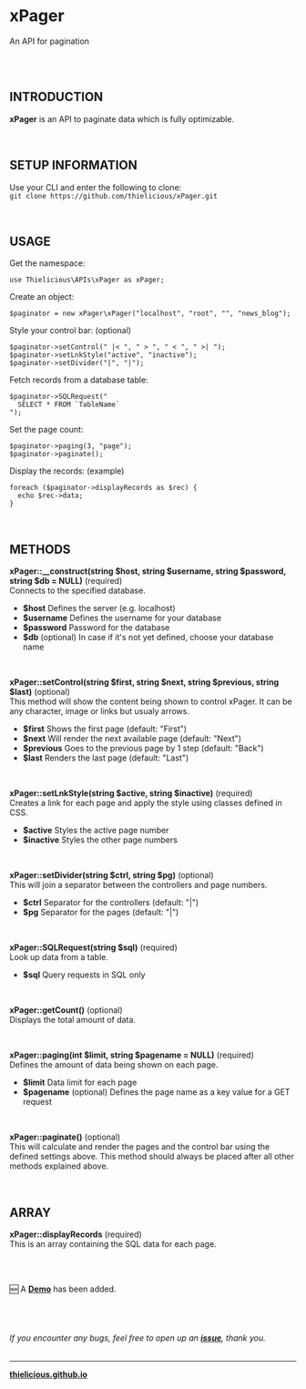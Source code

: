 # xPager
An API for pagination

<br>
<br>

## INTRODUCTION

**xPager** is an API to paginate data which is fully optimizable.

<br>

## SETUP INFORMATION

Use your CLI and enter the following to clone:<br>
`git clone https://github.com/thielicious/xPager.git`

<br>

## USAGE

Get the namespace:
```
use Thielicious\APIs\xPager as xPager;
```

Create an object:
```
$paginator = new xPager\xPager("localhost", "root", "", "news_blog");
```
Style your control bar: (optional)<br>
```
$paginator->setControl(" |< ", " > ", " < ", " >| ");
$paginator->setLnkStyle("active", "inactive");
$paginator->setDivider("|", "|");
```

Fetch records from a database table:<br>
```
$paginator->SQLRequest("
  SELECT * FROM `TableName`
");
```

Set the page count:<br>
```
$paginator->paging(3, "page");
$paginator->paginate();
```

Display the records: (example)<br>
```
foreach ($paginator->displayRecords as $rec) {
  echo $rec->data;
}
```

<br>

## METHODS

**xPager::__construct(string $host, string $username, string $password, string $db = NULL)** (required)<br>
Connects to the specified database.<br>
* **$host** Defines the server (e.g. localhost)<br>
* **$username** Defines the username for your database<br>
* **$password** Password for the database<br>
* **$db** (optional) In case if it's not yet defined, choose your database name<br>

<br>

**xPager::setControl(string $first, string $next, string $previous, string $last)** (optional)<br>
This method will show the content being shown to control xPager. It can be any character, image or links but usualy arrows.<br>
* **$first** Shows the first page (default: "First")<br>
* **$next** Will render the next available page (default: "Next")<br>
* **$previous** Goes to the previous page by 1 step (default: "Back")<br>
* **$last** Renders the last page (default: "Last")<br>

<br>

**xPager::setLnkStyle(string $active, string $inactive)** (required)<br>
Creates a link for each page and apply the style using classes defined in CSS.<br>
* **$active** Styles the active page number<br>
* **$inactive** Styles the other page numbers<br>

<br>

**xPager::setDivider(string $ctrl, string $pg)** (optional)<br>
This will join a separator between the controllers and page numbers.<br>
* **$ctrl** Separator for the controllers (default: "|")<br>
* **$pg** Separator for the pages (default: "|")<br>

<br>

**xPager::SQLRequest(string $sql)** (required)<br>
Look up data from a table.<br>
* **$sql** Query requests in SQL only<br>

<br>

**xPager::getCount()** (optional)<br>
Displays the total amount of data.<br>

<br>

**xPager::paging(int $limit, string $pagename = NULL)** (required)<br>
Defines the amount of data being shown on each page.<br>
* **$limit** Data limit for each page<br>
* **$pagename** (optional) Defines the page name as a key value for a GET request<br>

<br>

**xPager::paginate()** (optional)<br>
This will calculate and render the pages and the control bar using the defined settings above. This method should always be placed after all other methods explained above.<br>

<br>

## ARRAY

**xPager::displayRecords** (required)<br>
This is an array containing the SQL data for each page.<br>

<br>
<br>

:new: A **[Demo](https://github.com/thielicious/xPager/tree/master/demo)** has been added.

<br>
<br>

###### If you encounter any bugs, feel free to open up an **[issue](https://github.com/thielicious/xPager/issues)**, thank you.

---
**[thielicious.github.io](http://thielicious.github.io)**
